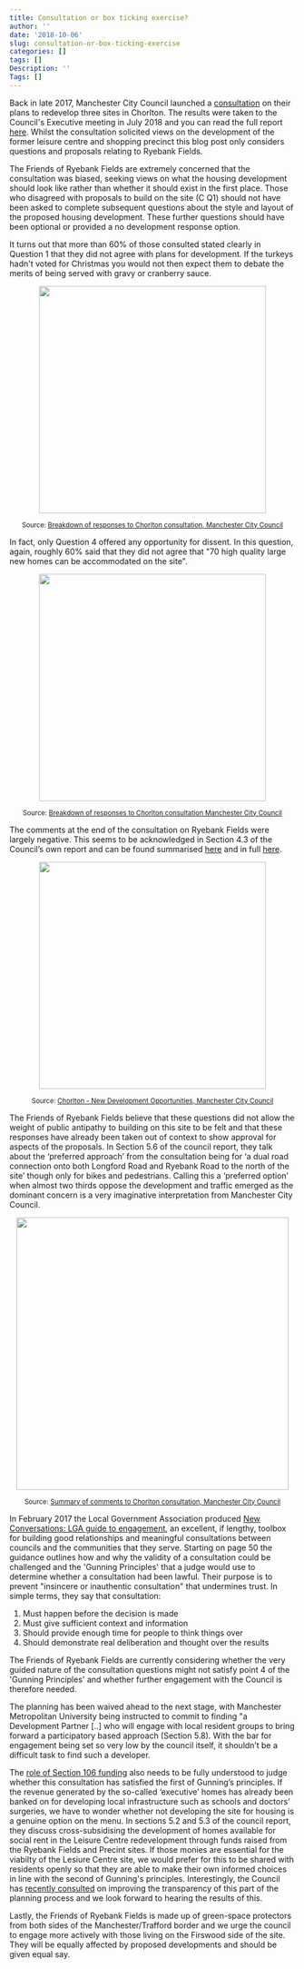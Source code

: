 ```yaml
---
title: Consultation or box ticking exercise?
author: ''
date: '2018-10-06'
slug: consultation-or-box-ticking-exercise
categories: []
tags: []
Description: ''
Tags: []
---
```


Back in late 2017, Manchester City Council launched a
<a href="https://secure.manchester.gov.uk/info/200024/consultations_and_surveys/7576/consultation_on_new_housing_and_redevelopment_in_chorlton/2" target="_blank">consultation</a> on their plans to redevelop three sites in Chorlton. The results were taken to the Council's Executive meeting in July 2018 and you can read the full report
<a href="/docs/mcc_executive_meeting_2018-07-25.pdf" target="_blank">here</a>. Whilst the consultation solicited views on the development of the former leisure centre and shopping precinct this blog post only considers questions and proposals relating to Ryebank Fields.

The Friends of Ryebank Fields are extremely concerned that the consultation was biased, seeking views on what the housing development should look like rather than whether it should exist in the first place. Those who disagreed with proposals to build on the site (C Q1) should not have been asked to complete subsequent questions about the style and layout of the proposed housing development. These further questions should have been optional or provided a no development response option. 

It turns out that more than 60% of those consulted stated clearly in Question 1 that they did not agree with plans for development. If the turkeys hadn't voted for Christmas you would not then expect them to debate the merits of being served with gravy or cranberry sauce.

<div align="center"><img src="/post/2018-10-06-consultation-or-box-ticking-exercise_files/consultation_q1_reponses.png" width="400px"><p><small>Source: <a href="http://www.manchester.gov.uk/download/downloads/id/26316/breakdown_of_responses.pdf" target="_blank">Breakdown of responses to Chorlton consultation, Manchester City Council</a></small></p></div>

In fact, only Question 4 offered any opportunity for dissent. In this question, again, roughly 60% said that they did not agree that "70 high quality large new homes can be accommodated on the site".

<div align="center"><img src="/post/2018-10-06-consultation-or-box-ticking-exercise_files/consultation_q4_reponses.png" width="400px"><p><small>Source: <a href="http://www.manchester.gov.uk/download/downloads/id/26316/breakdown_of_responses.pdf" target="_blank">Breakdown of responses to Chorlton consultation Manchester City Council</a></small></p></div>

The comments at the end of the consultation on Ryebank Fields were largely negative. This seems to be acknowledged in Section 4.3 of the Council’s own report and can be found summarised
<a href="/docs/chorlton_consultation_summary_of_comments.pdf" target="_blank">here</a> and in full <a href="/docs/ryebank_comments_redacted.pdf" target="_blank">here</a>.

<div align="center"><img src="/post/2018-10-06-consultation-or-box-ticking-exercise_files/mcc_executive_meeting_section_4_3_2018-07-25.png" width="400px"><p><small>Source: <a href="https://secure.manchester.gov.uk/download/meetings/id/25524/10_-_chorlton_-_new_development_opportunities" target="_blank">Chorlton - New Development Opportunities, Manchester City Council</a></small></p></div>

The Friends of Ryebank Fields believe that these questions did not allow the weight of public antipathy to building on this site to be felt and that these responses have already been taken out of context to show approval for aspects of the proposals.  In Section 5.6 of the council report, they talk about the ‘preferred approach’ from the consultation being for ‘a dual road connection onto both Longford Road and Ryebank Road to the north of the site’ though only for bikes and pedestrians.  Calling this a ‘preferred option’ when almost two thirds oppose the development and traffic emerged as the dominant concern is a very imaginative interpretation from Manchester City Council.  

<div align="center"><img src="/post/2018-10-06-consultation-or-box-ticking-exercise_files/consultation_comments.png" width="480px"><p><small>Source: <a href="http://www.manchester.gov.uk/download/downloads/id/26317/summary_of_comments.pdf" target="_blank">Summary of comments to Chorlton consultation, Manchester City Council</a></small></p></div>

In February 2017 the Local Government Association produced 
<a href="/docs/lga_new_conversations.pdf" target="_blank">New Conversations: LGA guide to engagement</a>, an excellent, if lengthy, toolbox for building good relationships and meaningful consultations between councils and the communities that they serve. Starting on page 50 the guidance outlines how and why the validity of a consultation could be challenged and the 'Gunning Principles' that a judge would use to determine whether a consultation had been lawful. Their purpose is to prevent "insincere or inauthentic consultation" that undermines trust. In simple terms, they say that consultation:

1. Must happen before the decision is made
2. Must give sufficient context and information
3. Should provide enough time for people to think things over
4. Should demonstrate real deliberation and thought over the results

The Friends of Ryebank Fields are currently considering whether the very guided nature of the consultation questions might not satisfy point 4 of the 'Gunning Principles' and whether further engagement with the Council is therefore needed.

The planning has been waived ahead to the next stage, with Manchester Metropolitan University being instructed to commit to finding "a Development Partner [..] who will engage with local resident groups to bring forward a participatory based approach (Section 5.8). With the bar for engagement being set so very low by the council itself, it shouldn’t be a difficult task to find such a developer.

The <a href="https://www.local.gov.uk/pas/pas-topics/infrastructure/s106-obligations-overview" target="_blank">role of Section 106 funding</a> also needs to be fully understood to judge whether this consultation has satisfied the first of Gunning’s principles.  If the revenue generated by the so-called ‘executive’ homes has already been banked on for developing local infrastructure such as schools and doctors' surgeries, we have to wonder whether not developing the site for housing is a genuine option on the menu. In sections 5.2 and 5.3 of the council report, they discuss cross-subsidising the development of homes available for social rent in the Leisure Centre redevelopment through funds raised from the Ryebank Fields and Precint sites. If those monies are essential for the viabilty of the Lesiure Centre site, we would prefer for this to be shared with residents openly so that they are able to make their own informed choices in line with the second of Gunning's principles. Interestingly, the Council has
<a href="https://secure.manchester.gov.uk/news/article/8005/manchester_council_looks_to_improve_transparency_of_the_planning_process" target="_blank">recently consulted</a> on improving the transparency of this part of the planning process and we look forward to hearing the results of this.
 
Lastly, the Friends of Ryebank Fields is made up of green-space protectors from both sides of the Manchester/Trafford border and we urge the council to engage more actively with those living on the Firswood side of the site.  They will be equally affected by proposed developments and should be given equal say.
